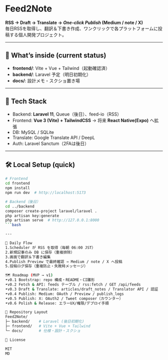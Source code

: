 # Feed2Note

**RSS → Draft → Translate → _One-click Publish_ (Medium / note / X)**  
毎日RSSを取得し、翻訳＆下書き作成、ワンクリックで各プラットフォームに投稿する個人開発プロジェクト。

---

## 🚀 What’s inside (current status)
- **frontend/**: Vite + Vue + Tailwind（起動確認済）
- **backend/**: Laravel 予定（明日初期化）
- **docs/**: 設計メモ・スクショ置き場

---

## 🧱 Tech Stack
- Backend: **Laravel 11**, Queue（後日）、feed-io（RSS）
- Frontend: **Vue 3 (Vite) + TailwindCSS** → 将来 **React Native(Expo)** へ拡張
- DB: MySQL / SQLite
- Translate: Google Translate API / DeepL
- Auth: Laravel Sanctum（2FAは後日）

---

## 🛠 Local Setup (quick)
```bash
# Frontend
cd frontend
npm install
npm run dev  # http://localhost:5173
```

```bash
# Backend（後日）
cd ../backend
composer create-project laravel/laravel .
php artisan key:generate
php artisan serve  # http://127.0.0.1:8000
```bash

---

🔄 Daily Flow
1.Scheduler が RSS を取得（毎朝 06:00 JST）
2.新規記事のみ DB に保存（重複排除）
3.画面で翻訳＆下書き編集
4.Publish Preview で最終確認 → Medium / note / X へ投稿
5.投稿ログ保存（重複防止・失敗時メッセージ）

🗺 Roadmap (MVP → v1)
•v0.1 Bootstrap: repo 構成・README・CI雛形
•v0.2 Fetch & API: feeds テーブル / rss:fetch / GET /api/feeds
•v0.3 Draft & Translate: articles/draft_notes / Translator API / 認証
•v0.4 Publish: Medium: OAuth / Preview / publish_logs
•v0.5 Publish: X: OAuth2 / Tweet composer（カウンター）
•v0.6 Polish & Release: エラーUX/権限/デプロイ手順

📂 Repository Layout
Feed2Note/
├─ backend/    # Laravel (後日初期化)
├─ frontend/   # Vite + Vue + Tailwind
└─ docs/       # 仕様・設計・スクショ

📜 License

MIT
MD
